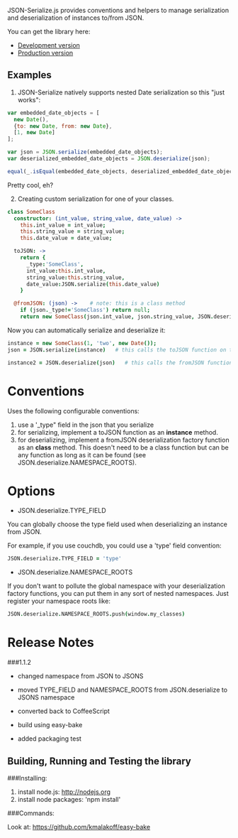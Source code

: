 JSON-Serialize.js provides conventions and helpers to manage serialization and deserialization of instances to/from JSON.

You can get the library here:

* [Development version][1]
* [Production version][2]

Examples
--------

1) JSON-Serialize natively supports nested Date serialization so this "just works":

```javascript
var embedded_date_objects = [
  new Date(),
  {to: new Date, from: new Date},
  [1, new Date]
];

var json = JSON.serialize(embedded_date_objects);
var deserialized_embedded_date_objects = JSON.deserialize(json);

equal(_.isEqual(embedded_date_objects, deserialized_embedded_date_objects), true, 'the nested dates were deserialized automatically')
```

Pretty cool, eh?

2) Creating custom serialization for one of your classes.

```coffeescript
class SomeClass
  constructor: (int_value, string_value, date_value) ->
    this.int_value = int_value;
    this.string_value = string_value;
    this.date_value = date_value;

  toJSON: ->
    return {
      _type:'SomeClass',
      int_value:this.int_value,
      string_value:this.string_value,
      date_value:JSON.serialize(this.date_value)
    }

  @fromJSON: (json) ->    # note: this is a class method
    if (json._type!='SomeClass') return null;
    return new SomeClass(json.int_value, json.string_value, JSON.deserialize(json.date_value));
```

Now you can automatically serialize and deserialize it:

```coffeescript
instance = new SomeClass(1, 'two', new Date());
json = JSON.serialize(instance)   # this calls the toJSON function on the instance

instance2 = JSON.deserialize(json)   # this calls the fromJSON function on the class (you need to make sure the constructor can be found)
```

# Conventions

Uses the following configurable conventions:

1. use a '_type" field in the json that you serialize
2. for serializing, implement a toJSON function as an **instance** method.
3. for deserializing, implement a fromJSON deserialization factory function as an **class** method. This doesn't need to be a class function but can be any function as long as it can be found (see JSON.deserialize.NAMESPACE_ROOTS).

# Options

* JSON.deserialize.TYPE_FIELD

You can globally choose the type field used when deserializing an instance from JSON.

For example, if you use couchdb, you could use a 'type' field convention:

```coffeescript
JSON.deserialize.TYPE_FIELD = 'type'
```

* JSON.deserialize.NAMESPACE_ROOTS

If you don't want to pollute the global namespace with your deserialization factory functions, you can put them in any sort of nested namespaces. Just register your namespace roots like:

```coffeescript
JSON.deserialize.NAMESPACE_ROOTS.push(window.my_classes)
```

# Release Notes

###1.1.2

- changed namespace from JSON to JSONS

- moved TYPE_FIELD and NAMESPACE_ROOTS from JSON.deserialize to JSONS namespace

- converted back to CoffeeScript

- build using easy-bake

- added packaging test

Building, Running and Testing the library
-----------------------

###Installing:

1. install node.js: http://nodejs.org
2. install node packages: 'npm install'

###Commands:

Look at: https://github.com/kmalakoff/easy-bake

[1]: https://raw.github.com/kmalakoff/json-serialize/1.1.2/json-serialize.js
[2]: https://raw.github.com/kmalakoff/json-serialize/1.1.2/json-serialize.min.js
